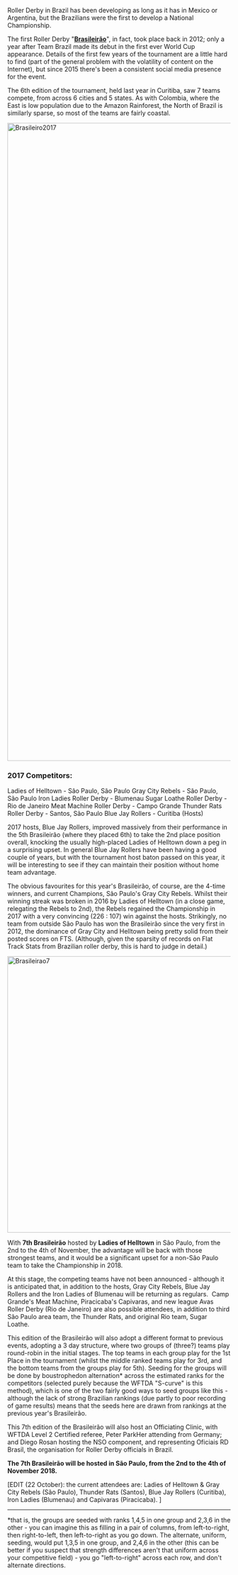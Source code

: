 <html><body><p>Roller Derby in Brazil has been developing as long as it has in Mexico or Argentina, but the Brazilians were the first to develop a National Championship.

The first Roller Derby "<a href="https://www.facebook.com/brasileiraorollerderby/"><strong>Brasileirão</strong></a>", in fact, took place back in 2012; only a year after Team Brazil made its debut in the first ever World Cup appearance. Details of the first few years of the tournament are a little hard to find (part of the general problem with the volatility of content on the Internet), but since 2015 there's been a consistent social media presence for the event.

The 6th edition of the tournament, held last year in Curitiba, saw 7 teams compete, from across 6 cities and 5 states. As with Colombia, where the East is low population due to the Amazon Rainforest, the North of Brazil is similarly sparse, so most of the teams are fairly coastal.

<img class="alignnone size-full wp-image-27158" src="/2018/08/brasileiro2017.png" alt="Brasileiro2017" width="1920" height="1440">
</p><h3>2017 Competitors:</h3>
Ladies of Helltown - São Paulo, São Paulo
Gray City Rebels - São Paulo, São Paulo
Iron Ladies Roller Derby - Blumenau
Sugar Loathe Roller Derby - Rio de Janeiro
Meat Machine Roller Derby - Campo Grande
Thunder Rats Roller Derby - Santos, São Paulo
Blue Jay Rollers - Curitiba (Hosts)

2017 hosts, Blue Jay Rollers, improved massively from their performance in the 5th Brasileirão (where they placed 6th) to take the 2nd place position overall, knocking the usually high-placed Ladies of Helltown down a peg in a surprising upset. In general Blue Jay Rollers have been having a good couple of years, but with the tournament host baton passed on this year, it will be interesting to see if they can maintain their position without home team advantage.

The obvious favourites for this year's Brasileirão, of course, are the 4-time winners, and current Champions, São Paulo's Gray City Rebels. Whilst their winning streak was broken in 2016 by Ladies of Helltown (in a close game, relegating the Rebels to 2nd), the Rebels regained the Championship in 2017 with a very convincing (226 : 107) win against the hosts.
Strikingly, no team from outside São Paulo has won the Brasileirão since the very first in 2012, the dominance of Gray City and Helltown being pretty solid from their posted scores on FTS. (Although, given the sparsity of records on Flat Track Stats from Brazilian roller derby, this is hard to judge in detail.)

<img class="alignnone size-full wp-image-27572" src="/2018/10/brasileirao7.png" alt="Brasileirao7" width="1640" height="624">

With <strong>7th Brasileirão</strong> hosted by <strong>Ladies of Helltown</strong> in São Paulo, from the 2nd to the 4th of November, the advantage will be back with those strongest teams, and it would be a significant upset for a non-São Paulo team to take the Championship in 2018.

At this stage, the competing teams have not been announced - although it is anticipated that, in addition to the hosts, Gray City Rebels, Blue Jay Rollers and the Iron Ladies of Blumenau will be returning as regulars.  Camp Grande's Meat Machine, Piracicaba's Capivaras, and new league Avas Roller Derby (Rio de Janeiro) are also possible attendees, in addition to third São Paulo area team, the Thunder Rats, and original Rio team, Sugar Loathe.

This edition of the Brasileirão will also adopt a different format to previous events, adopting a 3 day structure, where two groups of (three?) teams play round-robin in the initial stages. The top teams in each group play for the 1st Place in the tournament (whilst the middle ranked teams play for 3rd, and the bottom teams from the groups play for 5th). Seeding for the groups will be done by boustrophedon alternation* across the estimated ranks for the competitors (selected purely because the WFTDA "S-curve" is this method), which is one of the two fairly good ways to seed groups like this - although the lack of strong Brazilian rankings (due partly to poor recording of game results) means that the seeds here are drawn from rankings at the previous year's Brasileirão.

This 7th edition of the Brasileirão will also host an Officiating Clinic, with WFTDA Level 2 Certified referee, Peter ParkHer attending from Germany; and Diego Rosan hosting the NSO component, and representing Oficiais RD Brasil, the organisation for Roller Derby officials in Brazil.

<strong>The 7th Brasileirão will be hosted in São Paulo, from the 2nd to the 4th of November 2018.</strong>

[EDIT (22 October): the current attendees are: Ladies of Helltown &amp; Gray City Rebels (São Paulo), Thunder Rats (Santos), Blue Jay Rollers (Curitiba), Iron Ladies (Blumenau) and Capivaras (Piracicaba). ]

<hr>

*that is, the groups are seeded with ranks 1,4,5 in one group and 2,3,6 in the other - you can imagine this as filling in a pair of columns, from left-to-right, then right-to-left, then left-to-right as you go down. The alternate, uniform, seeding, would put 1,3,5 in one group, and 2,4,6 in the other (this can be better if you suspect that strength differences aren't that uniform across your competitive field) - you go "left-to-right" across each row, and don't alternate directions.</body></html>

